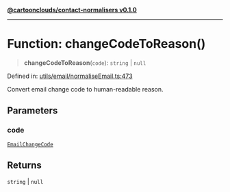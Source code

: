 [**@cartoonclouds/contact-normalisers v0.1.0**](../README.md)

***

# Function: changeCodeToReason()

> **changeCodeToReason**(`code`): `string` \| `null`

Defined in: [utils/email/normaliseEmail.ts:473](https://gitlab.com/good-life/glp-frontend/-/blob/main/packages/plugins/contact-normalisers/src/utils/email/normaliseEmail.ts#L473)

Convert email change code to human-readable reason.

## Parameters

### code

[`EmailChangeCode`](../type-aliases/EmailChangeCode.md)

## Returns

`string` \| `null`
